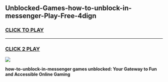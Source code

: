 
## Unblocked-Games-how-to-unblock-in-messenger-Play-Free-4dign
<h3>
<a href="https://premium76.site?title=how-to-unblock-in-messenger&ref=12A">CLICK TO PLAY</a></h3>
<hr>

<h3>
<a href="https://premium76.site?title=how-to-unblock-in-messenger&ref=12A">CLICK 2 PLAY</a>
  
</h3>

<a href="https://premium76.site?title=how-to-unblock-in-messenger&ref=12A"><img src="https://clearcache.store/games.png"></a>


**how-to-unblock-in-messenger games unblocked: Your Gateway to Fun and Accessible Online Gaming**
